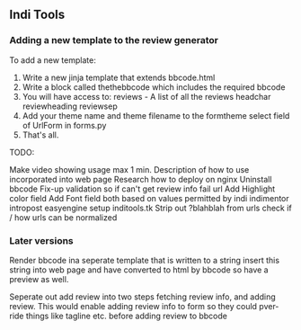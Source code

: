 ## Indi Tools

### Adding a new template to the review generator

To add a new template:

1. Write a new jinja template that extends bbcode.html
2. Write a block called thethebbcode which includes the required bbcode
3. You will have access to:
    reviews - A list of all the reviews
    headchar
    reviewheading
    reviewsep
4. Add your theme name and theme filename to the formtheme select field of UrlForm
   in forms.py
5. That's all.

TODO:

Make video showing usage max 1 min.
Description of how to use incorporated into web page
Research how to deploy on nginx
Uninstall bbcode
Fix-up validation so if can't get review info fail url
Add Highlight color field
Add Font field both based on values permitted by indi
indimentor intropost
easyengine setup inditools.tk
Strip out ?blahblah from urls
check if / how urls can be normalized

### Later versions


Render bbcode ina seperate template that is written to a string
insert this string into web page and have converted to html by
bbcode so have a preview as well.
   
Seperate out add review into two steps fetching review info, and adding 
review.  This would enable adding review info to form so they could
pver-ride things like tagline etc. before adding review to bbcode





